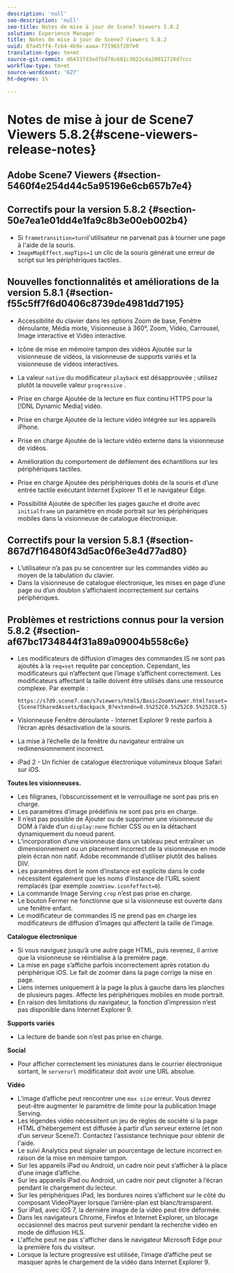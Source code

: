 ```yaml
---
description: 'null'
seo-description: 'null'
seo-title: Notes de mise à jour de Scene7 Viewers 5.8.2
solution: Experience Manager
title: Notes de mise à jour de Scene7 Viewers 5.8.2
uuid: 07a45ff4-fcb4-4b9e-aaaa-771965f207e0
translation-type: tm+mt
source-git-commit: d64337d3ed7bd78c681c3022cda20012726d7ccc
workflow-type: tm+mt
source-wordcount: '627'
ht-degree: 1%

---
```



# Notes de mise à jour de Scene7 Viewers 5.8.2{#scene-viewers-release-notes}

## Adobe Scene7 Viewers {#section-5460f4e254d44c5a95196e6cb657b7e4}

## Correctifs pour la version 5.8.2 {#section-50e7ea1e01dd4e1fa9c8b3e00eb002b4}

* Si `frametransition=turn`l&#39;utilisateur ne parvenait pas à tourner une page à l&#39;aide de la souris.
* `ImageMapEffect.mapTips=1` un clic de la souris générait une erreur de script sur les périphériques tactiles.

## Nouvelles fonctionnalités et améliorations de la version 5.8.1 {#section-f55c5ff7f6d0406c8739de4981dd7195}

* Accessibilité du clavier dans les options Zoom de base, Fenêtre déroulante, Média mixte, Visionneuse à 360°, Zoom, Vidéo, Carrousel, Image interactive et Vidéo interactive.
* Icône de mise en mémoire tampon des vidéos Ajoutée sur la visionneuse de vidéos, la visionneuse de supports variés et la visionneuse de vidéos interactives.
* La valeur `native` du modificateur `playback` est désapprouvée ; utilisez plutôt la nouvelle valeur `progressive` .

* Prise en charge Ajoutée de la lecture en flux continu HTTPS pour la [!DNL Dynamic Media] vidéo.
* Prise en charge Ajoutée de la lecture vidéo intégrée sur les appareils iPhone.
* Prise en charge Ajoutée de la lecture vidéo externe dans la visionneuse de vidéos.
* Amélioration du comportement de défilement des échantillons sur les périphériques tactiles.
* Prise en charge Ajoutée des périphériques dotés de la souris et d’une entrée tactile exécutant Internet Explorer 11 et le navigateur Edge.
* Possibilité Ajoutée de spécifier les pages gauche et droite avec `initialframe` un paramètre en mode portrait sur les périphériques mobiles dans la visionneuse de catalogue électronique.

## Correctifs pour la version 5.8.1 {#section-867d7f16480f43d5ac0f6e3e4d77ad80}

* L’utilisateur n’a pas pu se concentrer sur les commandes vidéo au moyen de la tabulation du clavier.
* Dans la visionneuse de catalogue électronique, les mises en page d’une page ou d’un doublon s’affichaient incorrectement sur certains périphériques.

## Problèmes et restrictions connus pour la version 5.8.2 {#section-af67bc1734844f31a89a09004b558c6e}

* Les modificateurs de diffusion d’images des commandes IS ne sont pas ajoutés à la `req=set` requête par conception. Cependant, les modificateurs qui n’affectent que l’image s’affichent correctement. Les modificateurs affectant la taille doivent être utilisés dans une ressource complexe. Par exemple :

   `https://s7d9.scene7.com/s7viewers/html5/BasicZoomViewer.html?asset= {Scene7SharedAssets/Backpack_B?extendn=0.5%252C0.5%252C0.5%252C0.5}`

* Visionneuse Fenêtre déroulante - Internet Explorer 9 reste parfois à l’écran après désactivation de la souris.
* La mise à l’échelle de la fenêtre du navigateur entraîne un redimensionnement incorrect.
* iPad 2 - Un fichier de catalogue électronique volumineux bloque Safari sur iOS.

**Toutes les visionneuses.**

* Les filigranes, l’obscurcissement et le verrouillage ne sont pas pris en charge.
* Les paramètres d’image prédéfinis ne sont pas pris en charge.
* Il n’est pas possible de Ajouter ou de supprimer une visionneuse du DOM à l’aide d’un `display:none` fichier CSS ou en la détachant dynamiquement du noeud parent.
* L’incorporation d’une visionneuse dans un tableau peut entraîner un dimensionnement ou un placement incorrect de la visionneuse en mode plein écran non natif. Adobe recommande d’utiliser plutôt des balises DIV.
* Les paramètres dont le nom d’instance est explicite dans le code nécessitent également que les noms d’instance de l’URL soient remplacés (par exemple `zoomView.iconfeffect=0`).
* La commande Image Serving `crop` n’est pas prise en charge.
* Le bouton Fermer ne fonctionne que si la visionneuse est ouverte dans une fenêtre enfant.
* Le modificateur de commandes IS ne prend pas en charge les modificateurs de diffusion d’images qui affectent la taille de l’image.

**Catalogue électronique**

* Si vous naviguez jusqu’à une autre page HTML, puis revenez, il arrive que la visionneuse se réinitialise à la première page.
* La mise en page s’affiche parfois incorrectement après rotation du périphérique iOS. Le fait de zoomer dans la page corrige la mise en page.
* Liens internes uniquement à la page la plus à gauche dans les planches de plusieurs pages. Affecte les périphériques mobiles en mode portrait.
* En raison des limitations du navigateur, la fonction d’impression n’est pas disponible dans Internet Explorer 9.

**Supports variés**

* La lecture de bande son n’est pas prise en charge.

**Social**

* Pour afficher correctement les miniatures dans le courrier électronique sortant, le `serverurl` modificateur doit avoir une URL absolue.

**Vidéo**

* L’image d’affiche peut rencontrer une `max size` erreur. Vous devrez peut-être augmenter le paramètre de limite pour la publication Image Serving.
* Les légendes vidéo nécessitent un jeu de règles de société si la page HTML d’hébergement est diffusée à partir d’un serveur externe (et non d’un serveur Scene7). Contactez l&#39;assistance technique pour obtenir de l&#39;aide.
* Le suivi Analytics peut signaler un pourcentage de lecture incorrect en raison de la mise en mémoire tampon.
* Sur les appareils iPad ou Android, un cadre noir peut s’afficher à la place d’une image d’affiche.
* Sur les appareils iPad ou Android, un cadre noir peut clignoter à l’écran pendant le chargement du lecteur.
* Sur les périphériques iPad, les bordures noires s’affichent sur le côté du composant VideoPlayer lorsque l’arrière-plan est blanc/transparent.
* Sur iPad, avec iOS 7, la dernière image de la vidéo peut être déformée.
* Dans les navigateurs Chrome, Firefox et Internet Explorer, un blocage occasionnel des macros peut survenir pendant la recherche vidéo en mode de diffusion HLS.
* L&#39;affiche peut ne pas s&#39;afficher dans le navigateur Microsoft Edge pour la première fois du visiteur.
* Lorsque la lecture progressive est utilisée, l’image d’affiche peut se masquer après le chargement de la vidéo dans Internet Explorer 9.

